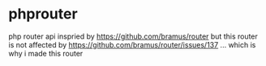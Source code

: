 # phprouter
php router
api inspried by https://github.com/bramus/router
but this router is not affected by https://github.com/bramus/router/issues/137 ... which is why i made this router
